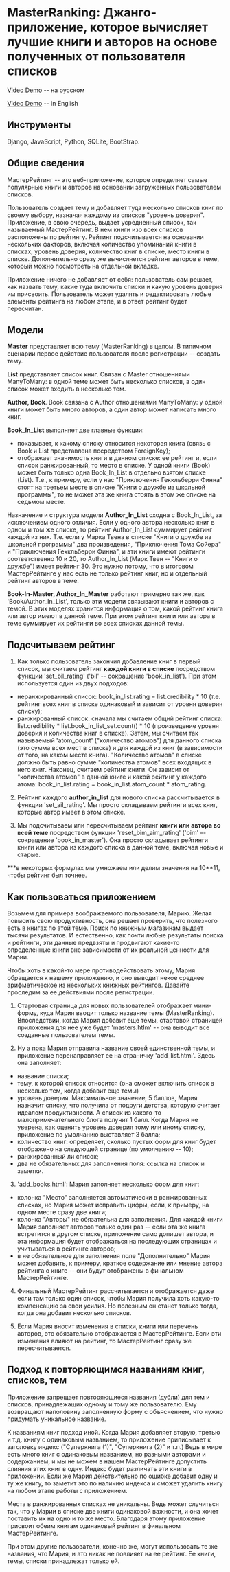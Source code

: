 # MasterRanking: Джанго-приложение, которое вычисляет лучшие книги и авторов на основе полученных от пользователя списков 

[Video Demo](https://youtu.be/VljTP1cG0S8) -- на русском

[Video Demo](https://youtu.be/4m2JK5gQPnw) -- in English

## Инструменты

Django, JavaScript, Python, SQLite, BootStrap.

## Общие сведения

МастерРейтинг -- это веб-приложение, которое определяет самые популярные книги и авторов на основании загруженных пользователем списков.

Пользователь создает тему и добавляет туда несколько списков книг по своему выбору, назначая каждому из списков "уровень доверия". Приложение, в свою очередь, выдает усредненный список, так называемый МастерРейтинг. В нем книги изо всех списков расположены по рейтингу. Рейтинг подсчитывается на основании нескольких факторов, включая количество упоминаний книги в списках, уровень доверия, количество книг в списке, место книги в списке. Дополнительно сразу же вычисляется рейтинг авторов в теме, который можно посмотреть на отдельной вкладке.

Приложение ничего не добавляет от себя: пользователь сам решает, как назвать тему, какие туда включить списки и какую уровень доверия им присвоить. Пользователь может удалять и редактировать любые элементы рейтинга на любом этапе, и в ответ рейтинг будет пересчитан.

## Модели

**Master** представляет всю тему (MasterRanking) в целом. В типичном сценарии первое действие пользователя после регистрации -- создать тему.

**List** представляет список книг. Связан с Master отношениями ManyToMany: в одной теме может быть несколько списков, а один список может входить в несколько тем.

**Author, Book**. Book связана с Author отношениями ManyToMany: у одной книги может быть много авторов, а один автор может написать много книг.

**Book\_In\_List** выполняет две главные функции:
- показывает, к какому списку относится некоторая книга (связь с Book и List представлена посредством ForeignKey);
- отображает значимость книги в данном списке: ее рейтинг и, если список ранжированный, то место в списке. У одной книги (Book) может быть только одна Book\_In\_List в отдельно взятом списке (List). Т.е., к примеру, если у нас "Приключения Геккльберри Финна" стоят на третьем месте в списке "Книги о дружбе из школьной программы", то не может эта же книга стоять в этом же списке на седьмом месте.

Назначение и структура модели **Author\_In\_List** сходна с Book\_In\_List, за исключением одного отличия. Если у одного автора несколько книг в одном и том же списке, то рейтинг Author\_In\_List суммирует рейтинг каждой из них. Т.е. если у Марка Твена в списке "Книги о дружбе из школьной программы" два произведения, "Приключения Тома Сойера" и "Приключения Геккльберри Финна", и эти книги имеют рейтинги соответственно 10 и 20, то Author\_In\_List (Марк Твен -- "Книги о дружбе") имеет рейтинг 30. Это нужно потому, что в итоговом МастерРейтинге у нас есть не только рейтинг книг, но и отдельный рейтинг авторов в теме.

**Book-In-Master, Author\_In\_Master** работают примерно так же, как 'Book/Author\_In\_List', только эти модели связывают книги и авторов с темой. В этих моделях хранится информация о том, какой рейтинг книга или автор имеют в данной теме. При этом рейтинг книги или автора в теме суммирует их рейтинги во всех списках данной темы.

## Подсчитываем рейтинг

1. Как только пользователь закончил добавление книг в первый список, мы считаем рейтинг **каждой книги в списке** посредством функции 'set\_bil\_rating' ('bil' -- сокращение 'book\_in\_list'). При этом используется один из двух подходов:

- неранжированный список: book\_in\_list.rating = list.credibility \* 10 (т.е. рейтинг всех книг в списке одинаковый и зависит от уровня доверия списку);
- ранжированный список: сначала мы считаем общий рейтинг списка: list.credibility \* list.book\_in\_list\_set.count() \* 10 (произведение уровня доверия и количества книг в списке). Затем, мы считаем так называемый 'atom\_count' ("количество атомов") для данного списка (это сумма всех мест в списке) и для каждой из книг (в зависимости от того, на каком месте книга). "Количество атомов" в списке должно быть равно сумме "количества атомов" всех входящих в него книг. Наконец, считаем рейтинг книги. Он зависит от "количества атомов" в данной книге и какой рейтинг у каждого атома: book\_in\_list.rating = book\_in\_list.atom\_count \* atom\_rating.

2. Рейтинг каждого **author\_in\_list** для нового списка рассчитывается в функции 'set\_ail\_rating'. Мы просто складываем рейтинги всех книг, которые автор имеет в этом списке.

3. Мы подсчитываем или пересчитываем рейтинг **книги или автора во всей теме** посредством функции 'reset\_bim\_aim\_rating' ('bim' –- сокращение 'book\_in\_master'). Она просто складывает рейтинги книги или автора из каждого списка в данной теме, включая новые и старые.

\*\*\*в некоторых формулах мы умножаем или делим значения на 10\*\*11, чтобы рейтинг был точнее.

## Как пользоваться приложением

Возьмем для примера воображаемого пользователя, Марию. Желая повысить свою продуктивность, она решает проверить, что полезного есть в книгах по этой теме. Поиск по книжным магазинам выдает тысячи результатов. И естественно, как почти любые результаты поиска и рейтинги, эти данные предвзяты и продвигают какие-то определенные книги вне зависимости от их реальной ценности для Марии.

Чтобы хоть в какой-то мере противодействовать этому, Мария обращается к нашему приложению, и оно выводит некое среднее арифметическое из нескольких книжных рейтингов. Давайте проследим за ее действиями после регистрации.

1. Стартовая страница для новых пользователей отображает мини-форму, куда Мария вводит только название темы (MasterRanking). Впоследствии, когда Мария добавит еще темы, стартовой страницей приложения для нее уже будет 'masters.htlm' -- она выводит все созданные пользователем темы.

2. Ну а пока Мария отправила название своей единственной темы, и приложение перенаправляет ее на страничку 'add\_list.html'. Здесь она заполняет:

- название списка;
- тему, к которой список относится (она сможет включить список в несколько тем, когда добавит еще темы)
- уровень доверия. Максимальное значение, 5 баллов, Мария назначит списку, что получила от подруги детства, которую считает идеалом продуктивности. А список из какого-то малопримечательного блога получит 1 балл. Когда Мария не уверена, как оценить уровень доверия тому или иному списку, приложение по умолчанию выставляет 3 балла;
- количество книг: определяет, сколько пустых форм для книг будет отображено на следующей странице (по умолчанию -- 10);
- ранжированный ли список;
- два не обязательных для заполнения поля: ссылка на список и заметки.

3. 'add\_books.html': Мария заполняет несколько форм для книг:

- колонка "Место" заполняется автоматически в ранжированных списках, но Мария может исправить цифры, если, к примеру, на одном месте сразу две книги;
- колонка "Авторы" не обязательна для заполнения. Для каждой книги Мария заполняет авторов только один раз -- если эта же книга встретится в другом списке, приложение само допишет автора, и эта информация будет отображаться на последующих страницах и учитываться в рейтинге авторов;
- в не обязательное для заполнения поле "Дополнительно" Мария может добавить, к примеру, краткое содержание или мнение автора рейтинга о книге -- они будут отображены в финальном МастерРейтинге.

4. Финальный МастерРейтинг рассчитывается и отображается даже если там только один список, чтобы Мария получила хоть какую-то компенсацию за свои усилия. Но полезным он станет только тогда, когда она добавит несколько списков.

5. Если Мария вносит изменения в списки, книги или перечень авторов, это обязательно отображается в МастерРейтинге. Если эти изменения влияют на рейтинг, то МастерРейтинг сразу же пересчитывается.

## Подход к повторяющимся названиям книг, списков, тем

Приложение запрещает повторяющиеся названия (дубли) для тем и списков, принадлежащих одному и тому же пользователю. Ему возвращают наполовину заполненную форму с объяснением, что нужно придумать уникальное название.

К названиям книг подход иной. Когда Мария добавляет вторую, третью и т.д. книгу с одинаковым названием, то приложение приписывает к заголовку индекс ("Суперкнига (1)", "Суперкнига (2)" и т.п.) Ведь в мире есть много книг с одинаковым названием, но разными авторами и содержанием, и мы не можем в нашем МастерРейтинге допустить слияния этих книг в одну. Индекс будет различать эти книги в приложении. Если же Мария действительно по ошибке добавит одну и ту же книгу, то заметит это по наличию индекса и сможет удалить книгу на любом этапе работы с приложением.

Места в ранжированных списках не уникальны. Ведь может случиться так, что у Марии в списке две книги одинаковой важности, и она хочет поставить их на одно и то же место. Благодаря этому приложение присвоит обеим книгам одинаковый рейтинг в финальном МастерРейтинге.

При этом другие пользователи, конечно же, могут использовать те же названия, что Мария, и это никак не повлияет на ее рейтинг. Ее книги, темы, списки принадлежат только ей.